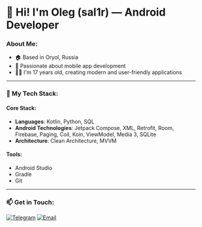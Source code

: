 # 👋 Hi! I'm Oleg (sal1r) — Android Developer

### About Me:
- 🏠 Based in Oryol, Russia
- 📱 Passionate about mobile app development
- 🧑‍💻 I'm 17 years old, creating modern and user-friendly applications

---

### 🔧 My Tech Stack:
#### Core Stack:
- **Languages**: Kotlin, Python, SQL
- **Android Technologies**: Jetpack Compose, XML, Retrofit, Room, Firebase, Paging, Coil, Koin, ViewModel, Media 3, SQLite
- **Architecture**: Clean Architecture, MVVM

#### Tools:
- Android Studio
- Gradle
- Git

---

### 📫 Get in Touch:

[![Telegram](https://img.shields.io/badge/-Telegram-blue?style=flat&logo=telegram)](https://t.me/sal1r)
[![Email](https://img.shields.io/badge/-Email-red?style=flat&logo=gmail)](mailto:sal1r57@yandex.ru)
